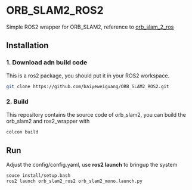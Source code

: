 # ORB_SLAM2_ROS2
Simple ROS2 wrapper for ORB_SLAM2, reference to [orb_slam_2_ros](https://github.com/appliedAI-Initiative/orb_slam_2_ros)

## Installation
### 1. Download adn build code
This is a ros2 package, you should put it in your ROS2 workspace.
```bash
git clone https://github.com/baiyeweiguang/ORB_SLAM2_ROS2.git
```

### 2. Build
This repository contains the source code of orb_slam2, you can build the orb_slam2 and ros2_wrapper with
```bash
colcon build
```

## Run
Adjust the config/config.yaml, use **ros2 launch** to bringup the system
```bash
souce install/setup.bash
ros2 launch orb_slam2_ros2 orb_slam2_mono.launch.py
```
